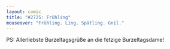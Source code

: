 ```yaml
---
layout: comic
title: "#2725: Frühling"
mouseover: "Frühling. Ling. Spätling. Gnil."
---
```


PS: Allerliebste Burzeltagsgrüße an die fetzige Burzeltagsdame!

